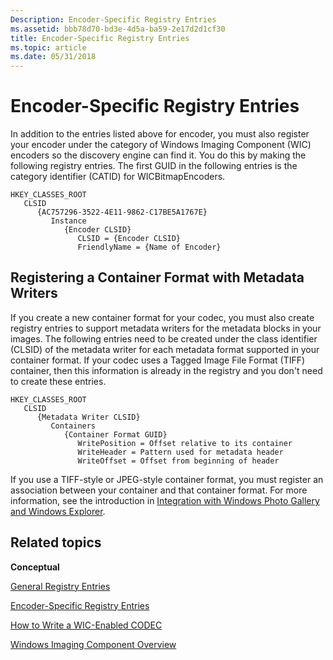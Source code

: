 ```yaml
---
Description: Encoder-Specific Registry Entries
ms.assetid: bbb78d70-bd3e-4d5a-ba59-2e17d2d1cf30
title: Encoder-Specific Registry Entries
ms.topic: article
ms.date: 05/31/2018
---
```


# Encoder-Specific Registry Entries


In addition to the entries listed above for encoder, you must also register your encoder under the category of Windows Imaging Component (WIC) encoders so the discovery engine can find it. You do this by making the following registry entries. The first GUID in the following entries is the category identifier (CATID) for WICBitmapEncoders.

```
HKEY_CLASSES_ROOT
   CLSID
      {AC757296-3522-4E11-9862-C17BE5A1767E}
         Instance
            {Encoder CLSID}
               CLSID = {Encoder CLSID}
               FriendlyName = {Name of Encoder}
```

## Registering a Container Format with Metadata Writers

If you create a new container format for your codec, you must also create registry entries to support metadata writers for the metadata blocks in your images. The following entries need to be created under the class identifier (CLSID) of the metadata writer for each metadata format supported in your container format. If your codec uses a Tagged Image File Format (TIFF) container, then this information is already in the registry and you don't need to create these entries.

```
HKEY_CLASSES_ROOT
   CLSID
      {Metadata Writer CLSID}
         Containers
            {Container Format GUID}
               WritePosition = Offset relative to its container
               WriteHeader = Pattern used for metadata header
               WriteOffset = Offset from beginning of header
```

If you use a TIFF-style or JPEG-style container format, you must register an association between your container and that container format. For more information, see the introduction in [Integration with Windows Photo Gallery and Windows Explorer](-wic-integrationregentries.md).

## Related topics

<dl> <dt>

**Conceptual**
</dt> <dt>

[General Registry Entries](-wic-generalregentries.md)
</dt> <dt>

[Encoder-Specific Registry Entries](-wic-decoderregentries.md)
</dt> <dt>

[How to Write a WIC-Enabled CODEC](-wic-howtowriteacodec.md)
</dt> <dt>

[Windows Imaging Component Overview](-wic-about-windows-imaging-codec.md)
</dt> </dl>

 

 



